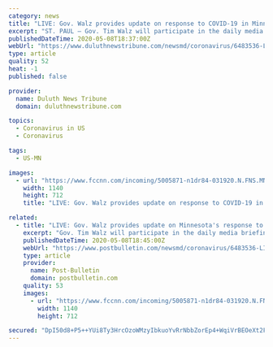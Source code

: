 ```yaml
---
category: news
title: "LIVE: Gov. Walz provides update on response to COVID-19 in Minnesota at 2 pm"
excerpt: "ST. PAUL — Gov. Tim Walz will participate in the daily media briefing call to provide an update on Minnesota’s response to COVID-19 at 2 p.m. Friday, May 8. Walz will be joined by Lieutenant Governor Peggy Flanagan and Department of Health Commissioner Jan Malcolm. Watch a livestream of the event below. Refresh your browser closer to the ..."
publishedDateTime: 2020-05-08T18:37:00Z
webUrl: "https://www.duluthnewstribune.com/newsmd/coronavirus/6483536-LIVE-Gov.-Walz-provides-update-on-response-to-COVID-19-in-Minnesota-at-2-pm"
type: article
quality: 52
heat: -1
published: false

provider:
  name: Duluth News Tribune
  domain: duluthnewstribune.com

topics:
  - Coronavirus in US
  - Coronavirus

tags:
  - US-MN

images:
  - url: "https://www.fccnn.com/incoming/5005871-n1dr84-031920.N.FNS.MNRESPONSE/alternates/BASE_LANDSCAPE/031920.N.FNS.MNRESPONSE"
    width: 1140
    height: 712
    title: "LIVE: Gov. Walz provides update on response to COVID-19 in Minnesota at 2 pm"

related:
  - title: "LIVE: Gov. Walz provides update on Minnesota's response to COVID-19 at 2 pm"
    excerpt: "Gov. Tim Walz will participate in the daily media briefing call to provide an update on Minnesota’s response to COVID-19 at 2 p.m. Friday, May 8."
    publishedDateTime: 2020-05-08T18:45:00Z
    webUrl: "https://www.postbulletin.com/newsmd/coronavirus/6483536-LIVE-Gov.-Walz-provides-update-on-Minnesotas-response-to-COVID-19-at-2-pm"
    type: article
    provider:
      name: Post-Bulletin
      domain: postbulletin.com
    quality: 53
    images:
      - url: "https://www.fccnn.com/incoming/5005871-n1dr84-031920.N.FNS.MNRESPONSE/alternates/BASE_LANDSCAPE/031920.N.FNS.MNRESPONSE"
        width: 1140
        height: 712

secured: "DpI50d8+P5++YUi8Ty3HrcOzoWMzyIbkuoYvRrNbbZorEp4+WqiVrBEOeXt2F3b36hvdv7bZ2z06WhU7Wtr4FWcEgY/uWvQBOqxodlC8VPrjHxgbtg7brUQCmlE83rL71/AXhzGszMjLo0j5HCmami2phjU5gs7viXLKLPy3gCaiG8hvk7C78AGQlhFc0BBJ87/zNZTZ1UHEeBvTQvp56E0+Y/pUPMj/5p0ipJ3uK7EOLAHhj1ymnha0Iu5lc09K0t6Q9TCgxCZ9VLkuNFwO3LSSn8ZP/tc5xl1DB4ETZjZni8ZJDSgV1NBDPXkaAXea;pu4I1DNraeodxFY6rYojTQ=="
---
```


